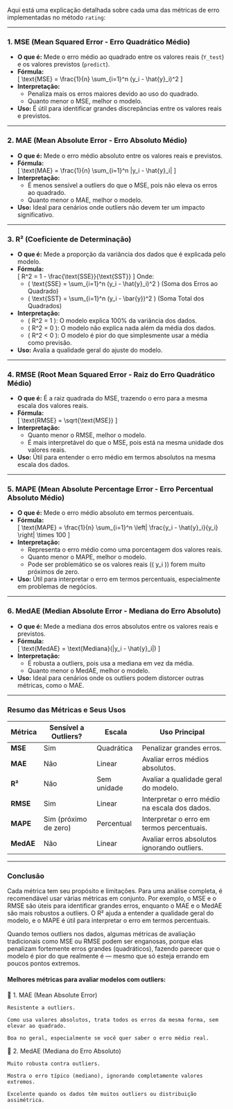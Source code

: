 Aqui está uma explicação detalhada sobre cada uma das métricas de erro implementadas no método `rating`:

---

### 1. **MSE (Mean Squared Error - Erro Quadrático Médio)**
   - **O que é:** Mede o erro médio ao quadrado entre os valores reais (`Y_test`) e os valores previstos (`predict`).
   - **Fórmula:**  
     \[
     \text{MSE} = \frac{1}{n} \sum_{i=1}^n (y_i - \hat{y}_i)^2
     \]
   - **Interpretação:**  
     - Penaliza mais os erros maiores devido ao uso do quadrado.
     - Quanto menor o MSE, melhor o modelo.
   - **Uso:** É útil para identificar grandes discrepâncias entre os valores reais e previstos.

---

### 2. **MAE (Mean Absolute Error - Erro Absoluto Médio)**
   - **O que é:** Mede o erro médio absoluto entre os valores reais e previstos.
   - **Fórmula:**  
     \[
     \text{MAE} = \frac{1}{n} \sum_{i=1}^n |y_i - \hat{y}_i|
     \]
   - **Interpretação:**  
     - É menos sensível a outliers do que o MSE, pois não eleva os erros ao quadrado.
     - Quanto menor o MAE, melhor o modelo.
   - **Uso:** Ideal para cenários onde outliers não devem ter um impacto significativo.

---

### 3. **R² (Coeficiente de Determinação)**
   - **O que é:** Mede a proporção da variância dos dados que é explicada pelo modelo.
   - **Fórmula:**  
     \[
     R^2 = 1 - \frac{\text{SSE}}{\text{SST}}
     \]
     Onde:
     - \( \text{SSE} = \sum_{i=1}^n (y_i - \hat{y}_i)^2 \) (Soma dos Erros ao Quadrado)
     - \( \text{SST} = \sum_{i=1}^n (y_i - \bar{y})^2 \) (Soma Total dos Quadrados)
   - **Interpretação:**  
     - \( R^2 = 1 \): O modelo explica 100% da variância dos dados.
     - \( R^2 = 0 \): O modelo não explica nada além da média dos dados.
     - \( R^2 < 0 \): O modelo é pior do que simplesmente usar a média como previsão.
   - **Uso:** Avalia a qualidade geral do ajuste do modelo.

---

### 4. **RMSE (Root Mean Squared Error - Raiz do Erro Quadrático Médio)**
   - **O que é:** É a raiz quadrada do MSE, trazendo o erro para a mesma escala dos valores reais.
   - **Fórmula:**  
     \[
     \text{RMSE} = \sqrt{\text{MSE}}
     \]
   - **Interpretação:**  
     - Quanto menor o RMSE, melhor o modelo.
     - É mais interpretável do que o MSE, pois está na mesma unidade dos valores reais.
   - **Uso:** Útil para entender o erro médio em termos absolutos na mesma escala dos dados.

---

### 5. **MAPE (Mean Absolute Percentage Error - Erro Percentual Absoluto Médio)**
   - **O que é:** Mede o erro médio absoluto em termos percentuais.
   - **Fórmula:**  
     \[
     \text{MAPE} = \frac{1}{n} \sum_{i=1}^n \left| \frac{y_i - \hat{y}_i}{y_i} \right| \times 100
     \]
   - **Interpretação:**  
     - Representa o erro médio como uma porcentagem dos valores reais.
     - Quanto menor o MAPE, melhor o modelo.
     - Pode ser problemático se os valores reais (\( y_i \)) forem muito próximos de zero.
   - **Uso:** Útil para interpretar o erro em termos percentuais, especialmente em problemas de negócios.

---

### 6. **MedAE (Median Absolute Error - Mediana do Erro Absoluto)**
   - **O que é:** Mede a mediana dos erros absolutos entre os valores reais e previstos.
   - **Fórmula:**  
     \[
     \text{MedAE} = \text{Mediana}(|y_i - \hat{y}_i|)
     \]
   - **Interpretação:**  
     - É robusta a outliers, pois usa a mediana em vez da média.
     - Quanto menor o MedAE, melhor o modelo.
   - **Uso:** Ideal para cenários onde os outliers podem distorcer outras métricas, como o MAE.

---

### Resumo das Métricas e Seus Usos

| **Métrica** | **Sensível a Outliers?** | **Escala** | **Uso Principal** |
|-------------|---------------------------|------------|--------------------|
| **MSE**     | Sim                       | Quadrática | Penalizar grandes erros. |
| **MAE**     | Não                       | Linear     | Avaliar erros médios absolutos. |
| **R²**      | Não                       | Sem unidade | Avaliar a qualidade geral do modelo. |
| **RMSE**    | Sim                       | Linear     | Interpretar o erro médio na escala dos dados. |
| **MAPE**    | Sim (próximo de zero)     | Percentual | Interpretar o erro em termos percentuais. |
| **MedAE**   | Não                       | Linear     | Avaliar erros absolutos ignorando outliers. |

---

### Conclusão
Cada métrica tem seu propósito e limitações. Para uma análise completa, é recomendável usar várias métricas em conjunto. Por exemplo, o MSE e o RMSE são úteis para identificar grandes erros, enquanto o MAE e o MedAE são mais robustos a outliers. O R² ajuda a entender a qualidade geral do modelo, e o MAPE é útil para interpretar o erro em termos percentuais.

Quando temos outliers nos dados, algumas métricas de avaliação tradicionais como MSE ou RMSE podem ser enganosas, porque elas penalizam fortemente erros grandes (quadráticos), fazendo parecer que o modelo é pior do que realmente é — mesmo que só esteja errando em poucos pontos extremos.

#### Melhores métricas para avaliar modelos com outliers:
🔹 1. MAE (Mean Absolute Error)

    Resistente a outliers.

    Como usa valores absolutos, trata todos os erros da mesma forma, sem elevar ao quadrado.

    Boa no geral, especialmente se você quer saber o erro médio real.

🔹 2. MedAE (Mediana do Erro Absoluto)

    Muito robusta contra outliers.

    Mostra o erro típico (mediano), ignorando completamente valores extremos.

    Excelente quando os dados têm muitos outliers ou distribuição assimétrica.